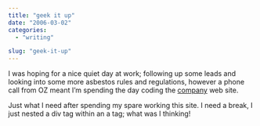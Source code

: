 ```yaml
---
title: "geek it up"
date: "2006-03-02"
categories: 
  - "writing"

slug: "geek-it-up"
---
```


I was hoping for a nice quiet day at work; following up some leads and looking into some more asbestos rules and regulations, however a phone call from OZ meant I’m spending the day coding the [company](http://www.oscarproducts.com) web site.

Just what I need after spending my spare working this site. I need a break, I just nested a div tag within an a tag; what was I thinking!
